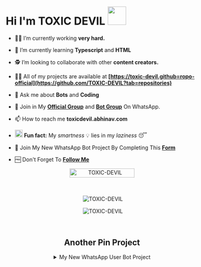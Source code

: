 # Hi I'm TOXIC DEVIL&nbsp;<a href="Hey"><img src="https://raw.githubusercontent.com/TOXIC-DEVIL/TOXIC-DEVIL/TOXIC-DEVIL-OFFICIAL/media/Hi.gif" width="48px"></a>

- 🧑‍🏫 I’m currently working **very hard.**

- 📖 I’m currently learning **Typescript** and **HTML**

- 🕵️ I’m looking to collaborate with other **content creators.**

- 👨‍💻 All of my projects are available at
                   **[https://toxic-devil.github=ropo-official](https://github.com/TOXIC-DEVIL?tab=repositories)**

- 💬 Ask me about **Bots** and **Coding**

- 🦜 Join in My **[Official Group](https://chat.whatsapp.com/KMHpUACludA5XIcPncFkl1)** and **[Bot Group](https://chat.whatsapp.com/Dt8hkeRksp29Cybh4AUSwm)** On WhatsApp.

- 📫 How to reach me **toxicdevil.abhinav.com**

- <img alt="TOXIC-DEVIL" src="https://github.com/TOXIC-DEVIL/TOXIC-DEVIL/blob/TOXIC-DEVIL-OFFICIAL/media/coin.gif" width="20vw" /> **Fun fact:** My *smartness* 💡 lies in my *laziness* 😴

- 🤝 Join My New WhatsApp Bot Project By Completing This **[Form](https://docs.google.com/forms/d/e/1FAIpQLSeAYqKWdr9KvLte4t9OM7jNXLv965UELGt0VVE-MJ4JlAdYZw/viewform?usp=pp_url)**

- 🆓 Don't Forget To **[Follow Me](https://github.com/TOXIC-DEVIL)**

<p align="center"> <a href="TOXIC-DEVIL"><img width="170px" height="24" src="https://komarev.com/ghpvc/?username=TOXIC-DEVIL&label=PROFILE%20VISITORS&color=green&style=flat-square" alt="TOXIC-DEVIL" /></a> </p><br> 


<div align="center">
<p>&nbsp;<img align="center" src="https://github-readme-stats.vercel.app/api?username=TOXIC-DEVIL&show_icons=true&theme=nightowl" alt="TOXIC-DEVIL" /></p>

<p>&nbsp;<img align="center" src="https://github-readme-stats.vercel.app/api/top-langs/?username=TOXIC-DEVIL&theme=algolia&layout=compact&langs_count=10&hide_border=true&show_icons=true" alt="TOXIC-DEVIL"/></p></a><br> 

## Another Pin Project
<details>
  <summary>My New WhatsApp User Bot Project</summary>
   <a href="https://github.com/TOXIC-DEVIL/Felix-Userbot">
    <img src="https://github-readme-stats.vercel.app/api/pin/?username=TOXIC-DEVIL&repo=Felix-Userbot">
  </a>

<!---
</details>
